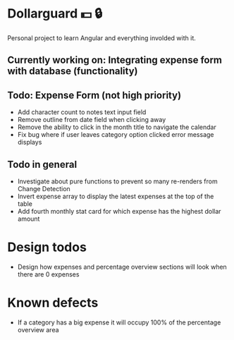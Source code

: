 # Dollarguard :dollar: :lock: 

Personal project to learn Angular and everything involded with it.

## Currently working on: Integrating expense form with database (functionality)

## Todo: Expense Form (not high priority)
- Add character count to notes text input field
- Remove outline from date field when clicking away
- Remove the ability to click in the month title to navigate the calendar
- Fix bug where if user leaves category option clicked error message displays

## Todo in general
- Investigate about pure functions to prevent so many re-renders from Change Detection
- Invert expense array to display the latest expenses at the top of the table
- Add fourth monthly stat card for which expense has the highest dollar amount

# Design todos
- Design how expenses and percentage overview sections will look when there are 0 expenses

# Known defects
- If a category has a big expense it will occupy 100% of the percentage overview area
